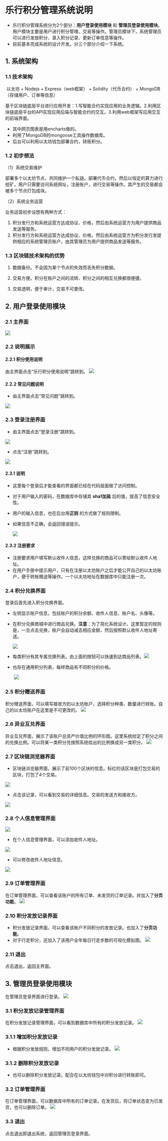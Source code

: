# 乐行积分管理系统说明
* 乐行积分管理系统分为2个部分：**用户登录使用模块** 和  **管理员登录使用模块**。用户模块主要是用户进行积分管理、交易等操作。管理员模块下，系统管理员可以进行发放积分、录入积分记录、更新订单信息等操作。
* 目前基本完成系统的设计开发。分三个部分介绍一下系统。
## 1. 系统架构

### 1.1 技术架构

​    以太坊 + Nodejs  + Express（web框架） + Solidity（代币合约） + MongoDB（存储用户、订单等信息）

​    基于区块链底层平台进行应用开发：1.写智能合约实现应用的业务逻辑。2.利用区块链底层平台的API实现应用后端与智能合约的交互。3.利用web框架写应用交互的前端界面。
* 其中网页图表是用encharts做的。
* 利用了MongoDB的mongoose工具操作数据库。
* 后台可以利用以太坊钱包部署合约，转账积分。

### 1.2 初步想法

（1）系统交易维护

​    部署多个以太坊节点，共同维护一个私链。部署代币合约，然后以恒定的算力进行挖矿。用户只需要访问系统网址，注册账户，进行交易等操作。其产生的交易都会被多个节点打包成块。

（2）系统业务运营

   业务运营初步设想有两种方式：

1. 积分发行方和系统运营方达成协议、价格，然后由系统运营方为用户提供商品发送等服务。
2. 积分发行方和系统运营方达成协议、价格，然后由系统运营方为积分发行发提供相应的系统管理员账户，由其管理员为用户提供商品发送等服务。

### 1.3 区块链技术架构的**优势** 

1. 数据备份。不会因为某个节点的失效而丢失积分数据。

2. 交易方便。积分在账户之间的流转、积分之间的相互兑换都很便捷。

3. 交易透明，便于审计，交易不可更改。

## 2. 用户登录使用模块

### 2.1 主界面

![](picture/mainInterface.PNG)
### 2.2 说明展示

#### 2.2.1 积分使用说明
由主界面点击“乐行积分使用说明”跳转到。
![](picture/useIntroduction.PNG)
#### 2.2.2 常见问题说明
* 由主界面点击“常见问题”跳转到。

![](picture/problem.PNG)

### 2.3 登录注册界面
* 由主界面点击“登录注册”跳转到。

![](picture/login.PNG)

* 点击“注册”跳转到。

![](picture/signup.PNG)

#### 2.3.1 说明
* 这里每个登录后才能查看的界面都已经在代码层面做了访问控制。

* 对于用户输入的密码，在数据库中存储其 **sha1加盐** 后的值，提高了信息安全性。

* 用户的输入信息，也在后台用**正则** 的方式做了规则限制。

* 如果信息不正确，会返回错误提示。

  ![](picture/error.PNG)
#### 2.3.2 注册要求
* 注册要求用户填写默认收件人信息，这样兑换的商品可以寄给默认收件人地址。
* 在用户手册中提示用户，只有在注册以太坊账户之后才能公开自己的以太坊账户，便于转账赠送等操作。一个以太坊地址在数据库中只能注册一次。

### 2.4 积分兑换界面
登录后首先进入积分兑换界面。
* 左侧显示账户信息，包括账户的积分余额、收件人信息、账户名、头像等。

* 在积分兑换商城中进行商品兑换。**注意**：为了简化系统设计。这里暂定的规则是，一旦点击兑换，账户会自动减去相应金额，然后按照默认收件人地址寄送。

  ![](picture/pointbuy.PNG)

* 每类积分有其专属兑换列表。由上面的按钮可以快速到达商品列表。![](picture/listButton.PNG) 

* 也存在通用积分列表，每样商品有不同积分的价格。

  ​                                                                              ![](picture/list.PNG) 
### 2.5 积分赠送界面
积分赠送界面，可以填写接收方的以太坊账户，选择积分种类、数量进行转账。自己的以太坊账户在这里是不可更改的。
 ![](picture/giveaway.PNG)
### 2.6 异业互兑界面
异业互兑界面，展示了该账户总资产价值比例的环形图。这里系统给定了积分之间的兑换比例。可以将某一类积分兑按照系统给出的比例换成另一类积分。
 ![](picture/exchange.PNG)
### 2.7 区块链浏览器界面
* 区块链浏览器界面，展示了前100个区块的信息。标红的该区块是打包交易的区块，打包了4个交易。

 ![](picture/blockchain.png)

* 点击该记录，可以看到交易的详细信息。交易的发送方和接收方。

 ![](picture/transInfo.PNG)

### 2.8 个人信息管理界面
 ![](picture/personalInfor.PNG)

* 在个人信息管理界面，可以添加收件人地址。

 ![](picture/addReceiver.PNG)

* 可以修改收件人地址信息。

 ![](picture/changeReceiver.PNG)

### 2.9 订单管理界面
在订单管理界面，可以查看该账户的所有订单、未发货的订单记录。并加入了**分页功能**。
 ![](picture/order.PNG)
### 2.10 积分发放记录界面
* 积分发放记录界面，可以查看该账户不同积分的发放记录。也加入了**分页功能**。
* 对于行走积分，还加入了该用户全年每日行走步数的可视化模拟图。
 ![](picture/pointRecord.png)

### 2.11 退出
点击退出，返回主界面。

## 3. 管理员登录使用模块
在管理员登录界面进行登录。
 ![](picture/adminLogin.PNG)
### 3.1 积分发放记录管理界面
在积分发放记录管理界面，可以看到数据库中所有的积分发放记录。
 ![](picture/givePointRecord.PNG)
### 3.1.1 增加积分发放记录
* 根据积分发放规则，增加不同用户的积分发放记录。
   ![](picture/addPointRecord.PNG)
### 3.1.2 删除积分发放记录
* 也可以删除积分发放记录。配合在以太坊钱包中对积分进行转账即可。
### 3.2 订单管理界面
在订单管理界面，可以数据库中所有的订单记录。在发货后，将订单状态变为已发货，也可以删除订单。
 ![](picture/orderMA.PNG)
### 3.3 退出
点击退出即退出系统，返回管理员登录界面。
